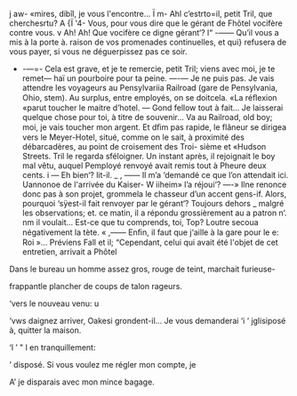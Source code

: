    

j aw- «mires, dibîl, je vous l'encontre...
Ï m- Ahl c’estrto=il, petit Tril, que cherchesrtu?
A {Ï '4- Vous, pour vous dire que le gérant de Fhôtel vocifère contre vous.
 v  Ah! Ah! Que vocifère ce digne gérant‘?
l“ -—— Qu’il vous a mis à la porte à. raison de vos promenades continuelles,
et qui} refusera de vous payer, si vous ne déguerpissez pas ce soir.
  * -—=- Cela est grave, et je te remercie, petit Tril; viens avec moi, je te remet—
haï un pourboire pour ta peine.
—-— Je ne puis pas. Je vais attendre les voyageurs au Pensylvariia Railroad
(gare de Pensylvania, Ohio, stem). Au surplus, entre employés, on se doitcela.
«La réﬂexion «parut toucher le maitre d’hotel.
— Gond fellow tout à fait... Je laisserai quelque chose pour toi, à titre
de souvenir... Va au Railroad, old boy; moi, je vais toucher mon argent.
Et dﬁm pas rapide, le flâneur se dirigea vers le Meyer-Hotel, situé, comme
on le sait, à proximité des débarcadères, au point de croisement des Troi-
sième et «Hudson Streets.
Tril le regarda sféloigner. Un instant après, il rejoignait le boy mal
vêtu, auquel Pemployé renvoyé avait remis tout à Pheure deux cents.
i — Eh bien‘? lit-il. _
, —— Il m’a ‘demandé ce que l’on attendait ici. Uannonoe de l'arrivée du
Kaiser- W iiheim» l’a réjoui‘?
—-» Ilne renonce donc pas à son projet, grommela le chasseur d’un accent
gens-if. Alors, pourquoi ‘sÿest-il fait renvoyer par le gérant‘? Toujours dehors
_ malgré les observations; et. ce matin, il a répondu grossièrement au
 a patron n‘. nm il voulait... Est-ce que tu comprends, toi, Top?
Loutre secoua négativement la tète.
«  ,—— Enﬁn, il faut que j‘aille à la gare pour le e: Roi »... Préviens Fall et
il; “Cependant, celui qui avait été l'objet de cet entretien, arrivait a Phôtel

 Dans le bureau un homme assez gros, rouge de teint, marchait furieuse-

 
  
   
   
 
  
  
  
 

 frappantle plancher de coups de talon rageurs.

 ‘vers le nouveau venu: u

 ‘vws daignez arriver, Oakesi grondent-il... Je vous demanderai
‘i ‘ jglisiposé à, quitter la maison.

‘l ’ " l en tranquillement:

’ disposé. Si vous voulez me régler mon compte, je

A’ je disparais avec mon mince bagage.

